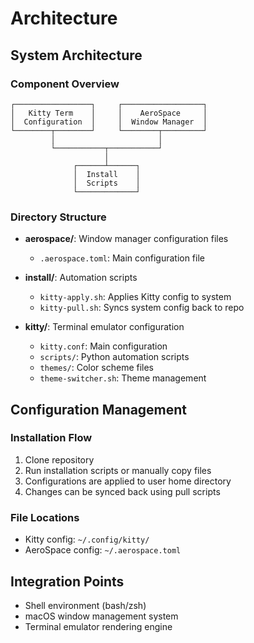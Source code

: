 # Architecture

## System Architecture

### Component Overview
```
┌─────────────────┐     ┌──────────────────┐
│   Kitty Term    │     │    AeroSpace     │
│  Configuration  │     │  Window Manager  │
└────────┬────────┘     └────────┬─────────┘
         │                       │
         └───────────┬───────────┘
                     │
              ┌──────┴──────┐
              │  Install    │
              │  Scripts    │
              └─────────────┘
```

### Directory Structure
- **aerospace/**: Window manager configuration files
  - `.aerospace.toml`: Main configuration file
  
- **install/**: Automation scripts
  - `kitty-apply.sh`: Applies Kitty config to system
  - `kitty-pull.sh`: Syncs system config back to repo
  
- **kitty/**: Terminal emulator configuration
  - `kitty.conf`: Main configuration
  - `scripts/`: Python automation scripts
  - `themes/`: Color scheme files
  - `theme-switcher.sh`: Theme management

## Configuration Management

### Installation Flow
1. Clone repository
2. Run installation scripts or manually copy files
3. Configurations are applied to user home directory
4. Changes can be synced back using pull scripts

### File Locations
- Kitty config: `~/.config/kitty/`
- AeroSpace config: `~/.aerospace.toml`

## Integration Points
- Shell environment (bash/zsh)
- macOS window management system
- Terminal emulator rendering engine